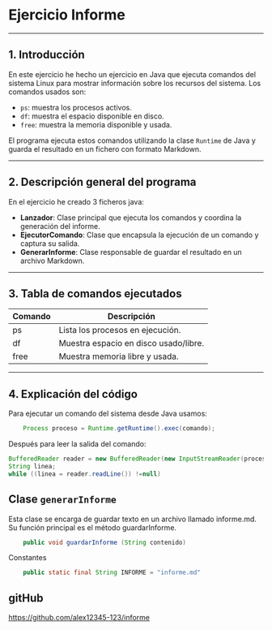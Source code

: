 # Ejercicio Informe

---

## 1. Introducción

En este ejercicio he hecho un ejercicio en Java que ejecuta comandos del sistema Linux para mostrar información sobre los recursos del sistema. Los comandos usados son:

- `ps`: muestra los procesos activos.
- `df`: muestra el espacio disponible en disco.
- `free`: muestra la memoria disponible y usada.

El programa ejecuta estos comandos utilizando la clase `Runtime` de Java y guarda el resultado en un fichero con formato Markdown.

---

## 2. Descripción general del programa

En el ejercicio he creado 3 ficheros java:

- **Lanzador**: Clase principal que ejecuta los comandos y coordina la generación del informe.
- **EjecutorComando**: Clase que encapsula la ejecución de un comando y captura su salida.
- **GenerarInforme**: Clase responsable de guardar el resultado en un archivo Markdown.

---

## 3. Tabla de comandos ejecutados

| Comando | Descripción                             |
|---------|---------------------------------------|
| ps      | Lista los procesos en ejecución.      |
| df      | Muestra espacio en disco usado/libre. |
| free    | Muestra memoria libre y usada.        |

---

## 4. Explicación del código 

Para ejecutar un comando del sistema desde Java usamos:
```java
    Process proceso = Runtime.getRuntime().exec(comando);
```

Después para leer la salida del comando:

```java
BufferedReader reader = new BufferedReader(new InputStreamReader(proceso.getInputStream()));
String linea;
while ((linea = reader.readLine()) !=null)
```
## Clase `generarInforme`

Esta clase se encarga de guardar texto en un archivo llamado informe.md. Su función principal es el método guardarInforme.

```java
    public void guardarInforme (String contenido) 
```
Constantes
```java
    public static final String INFORME = "informe.md"
```
## gitHub
https://github.com/alex12345-123/informe